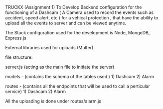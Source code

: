TRUCKX (Assignment 1)
To Develop Backend configuration for the functioning of a Dashcam ( A Camera used to record the events such as accident, speed alert, etc ) for a vehical protection ,
that have  the ability to upload all the events to server and can be viewed anytime.



The Stack configuration used for the development is Node, MongoDB, Express.js


External libraries used for uploads (Multer)


file structure:

server.js (acting as the main file to initiate the server)

models - (contains the schema of the tables used.)
    1) Dashcam 
    2) Alarm
  
  
routes - (contains all the endpoints that will be used to call a perticular service)
    1) Dashcam
    2) Alarm
    
All the uploading is done under routes/alarm.js
